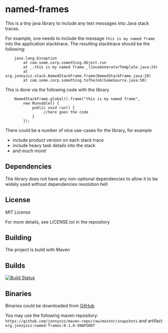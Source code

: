 named-frames
============

This is a tiny java library to include any text messages
into Java stack traces.


For example, one needs to include the message ```this is my named frame```
into the application stacktrace. The resulting stacktrace should be the
following:

        java.lang.Exception
        	at com.some.corp.something.Object.run
        	at _.this is my named frame._(JavaGeneratorTemplate.java:24)
        	at org.jonnyzzz.stack.NamedStackFrame.frame(NamedStackFrame.java:29)
        	at com.some.corp.something.toTheJob(SomeSource.java:50)

This is done via the following code with the library

        NamedStackFrame.global().frame("this is my named frame",
            new Runnable() {
                public void run() {
                     //here goes the code
                }
            });

There could be a number of nice use-cases for the library, for example

- include product version on each stack trace
- include heavy task details into the stack
- and much more!


Dependencies
------------

The library does not have any non-optional dependencies to allow it
to be widely used without dependencies resolution hell

License
-------

*MIT License*

For more details, see LICENSE.txt in the repository


Building
--------

The project is build with Maven


Builds
------

[![Build Status](https://travis-ci.org/jonnyzzz/named-java-frames.svg?branch=master)](https://travis-ci.org/jonnyzzz/named-java-frames)

Binaries
--------

Binaries could be downloaded from [GitHub](https://github.com/jonnyzzz/maven-repo/tree/master/snapshots/org/jonnyzzz/named-frames/0.1.0-SNAPSHOT)

You may use the following maven repository: ```https://github.com/jonnyzzz/maven-repo/raw/master/snapshots```
and artifact ```org.jonnyzzz:named-frames:0.1.0-SNAPSHOT```

